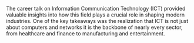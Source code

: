 The career talk on Information Communication Technology (ICT) provided valuable insights into how this field plays a crucial role in shaping modern industries. One of the key takeaways was the realization that ICT is not just about computers and networks it is the backbone of nearly every sector, from healthcare and finance to manufacturing and entertainment.
